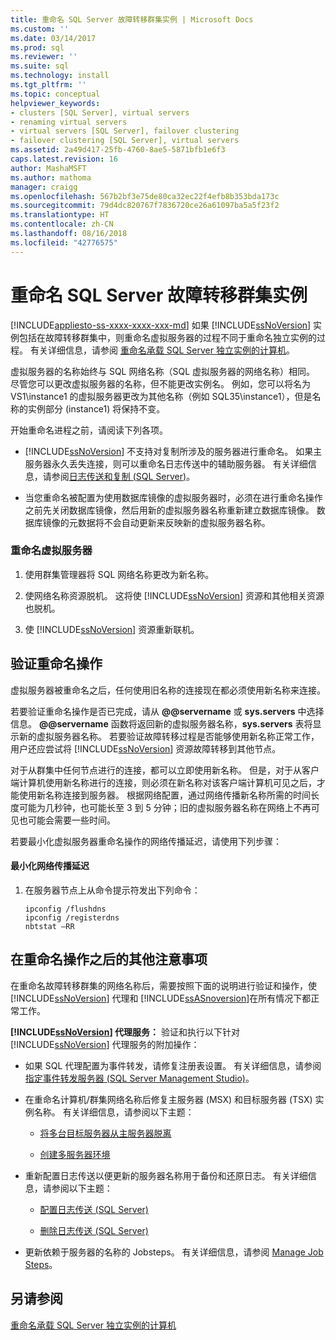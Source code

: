 ```yaml
---
title: 重命名 SQL Server 故障转移群集实例 | Microsoft Docs
ms.custom: ''
ms.date: 03/14/2017
ms.prod: sql
ms.reviewer: ''
ms.suite: sql
ms.technology: install
ms.tgt_pltfrm: ''
ms.topic: conceptual
helpviewer_keywords:
- clusters [SQL Server], virtual servers
- renaming virtual servers
- virtual servers [SQL Server], failover clustering
- failover clustering [SQL Server], virtual servers
ms.assetid: 2a49d417-25fb-4760-8ae5-5871bfb1e6f3
caps.latest.revision: 16
author: MashaMSFT
ms.author: mathoma
manager: craigg
ms.openlocfilehash: 567b2bf3e75de80ca32ec22f4efb8b353bda173c
ms.sourcegitcommit: 79d4dc820767f7836720ce26a61097ba5a5f23f2
ms.translationtype: HT
ms.contentlocale: zh-CN
ms.lasthandoff: 08/16/2018
ms.locfileid: "42776575"
---
```

# <a name="rename-a-sql-server-failover-cluster-instance"></a>重命名 SQL Server 故障转移群集实例
[!INCLUDE[appliesto-ss-xxxx-xxxx-xxx-md](../../../includes/appliesto-ss-xxxx-xxxx-xxx-md.md)]
  如果 [!INCLUDE[ssNoVersion](../../../includes/ssnoversion-md.md)] 实例包括在故障转移群集中，则重命名虚拟服务器的过程不同于重命名独立实例的过程。 有关详细信息，请参阅 [重命名承载 SQL Server 独立实例的计算机](../../../database-engine/install-windows/rename-a-computer-that-hosts-a-stand-alone-instance-of-sql-server.md)。  
  
 虚拟服务器的名称始终与 SQL 网络名称（SQL 虚拟服务器的网络名称）相同。 尽管您可以更改虚拟服务器的名称，但不能更改实例名。 例如，您可以将名为 VS1\instance1 的虚拟服务器更改为其他名称（例如 SQL35\instance1），但是名称的实例部分 (instance1) 将保持不变。  
  
 开始重命名进程之前，请阅读下列各项。  
  
-   [!INCLUDE[ssNoVersion](../../../includes/ssnoversion-md.md)] 不支持对复制所涉及的服务器进行重命名。 如果主服务器永久丢失连接，则可以重命名日志传送中的辅助服务器。 有关详细信息，请参阅[日志传送和复制 (SQL Server)](../../../database-engine/log-shipping/log-shipping-and-replication-sql-server.md)。  
  
-   当您重命名被配置为使用数据库镜像的虚拟服务器时，必须在进行重命名操作之前先关闭数据库镜像，然后用新的虚拟服务器名称重新建立数据库镜像。 数据库镜像的元数据将不会自动更新来反映新的虚拟服务器名称。  
  
### <a name="to-rename-a-virtual-server"></a>重命名虚拟服务器  
  
1.  使用群集管理器将 SQL 网络名称更改为新名称。  
  
2.  使网络名称资源脱机。 这将使 [!INCLUDE[ssNoVersion](../../../includes/ssnoversion-md.md)] 资源和其他相关资源也脱机。  
  
3.  使 [!INCLUDE[ssNoVersion](../../../includes/ssnoversion-md.md)] 资源重新联机。  
  
## <a name="verify-the-renaming-operation"></a>验证重命名操作  
 虚拟服务器被重命名之后，任何使用旧名称的连接现在都必须使用新名称来连接。  
  
 若要验证重命名操作是否已完成，请从 **@@servername** 或 **sys.servers** 中选择信息。 **@@servername** 函数将返回新的虚拟服务器名称，**sys.servers** 表将显示新的虚拟服务器名称。 若要验证故障转移过程是否能够使用新名称正常工作，用户还应尝试将 [!INCLUDE[ssNoVersion](../../../includes/ssnoversion-md.md)] 资源故障转移到其他节点。  
  
 对于从群集中任何节点进行的连接，都可以立即使用新名称。 但是，对于从客户端计算机使用新名称进行的连接，则必须在新名称对该客户端计算机可见之后，才能使用新名称连接到服务器。 根据网络配置，通过网络传播新名称所需的时间长度可能为几秒钟，也可能长至 3 到 5 分钟；旧的虚拟服务器名称在网络上不再可见也可能会需要一些时间。  
  
 若要最小化虚拟服务器重命名操作的网络传播延迟，请使用下列步骤：  
  
#### <a name="to-minimize-network-propagation-delay"></a>最小化网络传播延迟  
  
1.  在服务器节点上从命令提示符发出下列命令：  
  
    ```  
    ipconfig /flushdns  
    ipconfig /registerdns  
    nbtstat –RR  
    ```  
  
## <a name="additional-considerations-after-the-renaming-operation"></a>在重命名操作之后的其他注意事项  
 在重命名故障转移群集的网络名称后，需要按照下面的说明进行验证和操作，使 [!INCLUDE[ssNoVersion](../../../includes/ssnoversion-md.md)] 代理和 [!INCLUDE[ssASnoversion](../../../includes/ssasnoversion-md.md)]在所有情况下都正常工作。  
  
 **[!INCLUDE[ssNoVersion](../../../includes/ssnoversion-md.md)] 代理服务：** 验证和执行以下针对 [!INCLUDE[ssNoVersion](../../../includes/ssnoversion-md.md)] 代理服务的附加操作：  
  
-   如果 SQL 代理配置为事件转发，请修复注册表设置。 有关详细信息，请参阅[指定事件转发服务器 (SQL Server Management Studio)](http://msdn.microsoft.com/library/81dfcbe4-3000-4e77-99de-bf85fef63a12)。  
  
-   在重命名计算机/群集网络名称后修复主服务器 (MSX) 和目标服务器 (TSX) 实例名称。 有关详细信息，请参阅以下主题：  
  
    -   [将多台目标服务器从主服务器脱离](../../../ssms/agent/defect-multiple-target-servers-from-a-master-server.md)  
  
    -   [创建多服务器环境](../../../ssms/agent/create-a-multiserver-environment.md)  
  
-   重新配置日志传送以便更新的服务器名称用于备份和还原日志。 有关详细信息，请参阅以下主题：  
  
    -   [配置日志传送 (SQL Server)](../../../database-engine/log-shipping/configure-log-shipping-sql-server.md)  
  
    -   [删除日志传送 (SQL Server)](../../../database-engine/log-shipping/remove-log-shipping-sql-server.md)  
  
-   更新依赖于服务器的名称的 Jobsteps。 有关详细信息，请参阅 [Manage Job Steps](../../../ssms/agent/manage-job-steps.md)。  
  
## <a name="see-also"></a>另请参阅  
 [重命名承载 SQL Server 独立实例的计算机](../../../database-engine/install-windows/rename-a-computer-that-hosts-a-stand-alone-instance-of-sql-server.md)  
  
  
